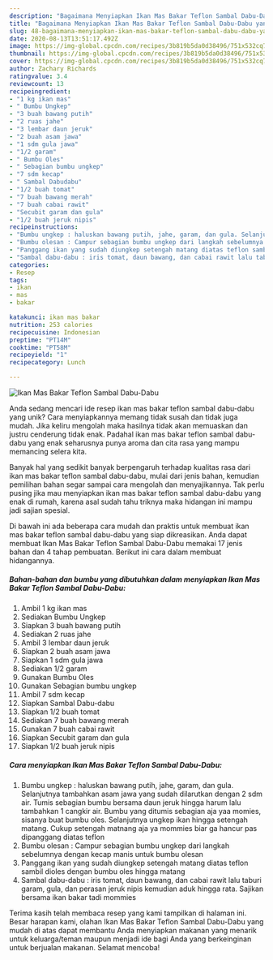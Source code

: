 ```yaml
---
description: "Bagaimana Menyiapkan Ikan Mas Bakar Teflon Sambal Dabu-Dabu yang Bikin Ngiler"
title: "Bagaimana Menyiapkan Ikan Mas Bakar Teflon Sambal Dabu-Dabu yang Bikin Ngiler"
slug: 48-bagaimana-menyiapkan-ikan-mas-bakar-teflon-sambal-dabu-dabu-yang-bikin-ngiler
date: 2020-08-13T13:51:17.492Z
image: https://img-global.cpcdn.com/recipes/3b819b5da0d38496/751x532cq70/ikan-mas-bakar-teflon-sambal-dabu-dabu-foto-resep-utama.jpg
thumbnail: https://img-global.cpcdn.com/recipes/3b819b5da0d38496/751x532cq70/ikan-mas-bakar-teflon-sambal-dabu-dabu-foto-resep-utama.jpg
cover: https://img-global.cpcdn.com/recipes/3b819b5da0d38496/751x532cq70/ikan-mas-bakar-teflon-sambal-dabu-dabu-foto-resep-utama.jpg
author: Zachary Richards
ratingvalue: 3.4
reviewcount: 13
recipeingredient:
- "1 kg ikan mas"
- " Bumbu Ungkep"
- "3 buah bawang putih"
- "2 ruas jahe"
- "3 lembar daun jeruk"
- "2 buah asam jawa"
- "1 sdm gula jawa"
- "1/2 garam"
- " Bumbu Oles"
- " Sebagian bumbu ungkep"
- "7 sdm kecap"
- " Sambal Dabudabu"
- "1/2 buah tomat"
- "7 buah bawang merah"
- "7 buah cabai rawit"
- "Secubit garam dan gula"
- "1/2 buah jeruk nipis"
recipeinstructions:
- "Bumbu ungkep : haluskan bawang putih, jahe, garam, dan gula. Selanjutnya tambahkan asam jawa yang sudah dilarutkan dengan 2 sdm air. Tumis sebagian bumbu bersama daun jeruk hingga harum lalu tambahkan 1 cangkir air. Bumbu yang ditumis sebagian aja yaa momies, sisanya buat bumbu oles. Selanjutnya ungkep ikan hingga setengah matang. Cukup setengah matnang aja ya mommies biar ga hancur pas dipanggang diatas teflon"
- "Bumbu olesan : Campur sebagian bumbu ungkep dari langkah sebelumnya dengan kecap manis untuk bumbu olesan"
- "Panggang ikan yang sudah diungkep setengah matang diatas teflon sambil dioles dengan bumbu oles hingga matang"
- "Sambal dabu-dabu : iris tomat, daun bawang, dan cabai rawit lalu taburi garam, gula, dan perasan jeruk nipis kemudian aduk hingga rata. Sajikan bersama ikan bakar tadi mommies"
categories:
- Resep
tags:
- ikan
- mas
- bakar

katakunci: ikan mas bakar 
nutrition: 253 calories
recipecuisine: Indonesian
preptime: "PT14M"
cooktime: "PT58M"
recipeyield: "1"
recipecategory: Lunch

---
```



![Ikan Mas Bakar Teflon Sambal Dabu-Dabu](https://img-global.cpcdn.com/recipes/3b819b5da0d38496/751x532cq70/ikan-mas-bakar-teflon-sambal-dabu-dabu-foto-resep-utama.jpg)

Anda sedang mencari ide resep ikan mas bakar teflon sambal dabu-dabu yang unik? Cara menyiapkannya memang tidak susah dan tidak juga mudah. Jika keliru mengolah maka hasilnya tidak akan memuaskan dan justru cenderung tidak enak. Padahal ikan mas bakar teflon sambal dabu-dabu yang enak seharusnya punya aroma dan cita rasa yang mampu memancing selera kita.



Banyak hal yang sedikit banyak berpengaruh terhadap kualitas rasa dari ikan mas bakar teflon sambal dabu-dabu, mulai dari jenis bahan, kemudian pemilihan bahan segar sampai cara mengolah dan menyajikannya. Tak perlu pusing jika mau menyiapkan ikan mas bakar teflon sambal dabu-dabu yang enak di rumah, karena asal sudah tahu triknya maka hidangan ini mampu jadi sajian spesial.


Di bawah ini ada beberapa cara mudah dan praktis untuk membuat ikan mas bakar teflon sambal dabu-dabu yang siap dikreasikan. Anda dapat membuat Ikan Mas Bakar Teflon Sambal Dabu-Dabu memakai 17 jenis bahan dan 4 tahap pembuatan. Berikut ini cara dalam membuat hidangannya.

<!--inarticleads1-->

##### Bahan-bahan dan bumbu yang dibutuhkan dalam menyiapkan Ikan Mas Bakar Teflon Sambal Dabu-Dabu:

1. Ambil 1 kg ikan mas
1. Sediakan  Bumbu Ungkep
1. Siapkan 3 buah bawang putih
1. Sediakan 2 ruas jahe
1. Ambil 3 lembar daun jeruk
1. Siapkan 2 buah asam jawa
1. Siapkan 1 sdm gula jawa
1. Sediakan 1/2 garam
1. Gunakan  Bumbu Oles
1. Gunakan  Sebagian bumbu ungkep
1. Ambil 7 sdm kecap
1. Siapkan  Sambal Dabu-dabu
1. Siapkan 1/2 buah tomat
1. Sediakan 7 buah bawang merah
1. Gunakan 7 buah cabai rawit
1. Siapkan Secubit garam dan gula
1. Siapkan 1/2 buah jeruk nipis




<!--inarticleads2-->

##### Cara menyiapkan Ikan Mas Bakar Teflon Sambal Dabu-Dabu:

1. Bumbu ungkep : haluskan bawang putih, jahe, garam, dan gula. Selanjutnya tambahkan asam jawa yang sudah dilarutkan dengan 2 sdm air. Tumis sebagian bumbu bersama daun jeruk hingga harum lalu tambahkan 1 cangkir air. Bumbu yang ditumis sebagian aja yaa momies, sisanya buat bumbu oles. Selanjutnya ungkep ikan hingga setengah matang. Cukup setengah matnang aja ya mommies biar ga hancur pas dipanggang diatas teflon
1. Bumbu olesan : Campur sebagian bumbu ungkep dari langkah sebelumnya dengan kecap manis untuk bumbu olesan
1. Panggang ikan yang sudah diungkep setengah matang diatas teflon sambil dioles dengan bumbu oles hingga matang
1. Sambal dabu-dabu : iris tomat, daun bawang, dan cabai rawit lalu taburi garam, gula, dan perasan jeruk nipis kemudian aduk hingga rata. Sajikan bersama ikan bakar tadi mommies




Terima kasih telah membaca resep yang kami tampilkan di halaman ini. Besar harapan kami, olahan Ikan Mas Bakar Teflon Sambal Dabu-Dabu yang mudah di atas dapat membantu Anda menyiapkan makanan yang menarik untuk keluarga/teman maupun menjadi ide bagi Anda yang berkeinginan untuk berjualan makanan. Selamat mencoba!
